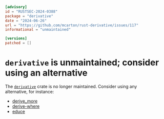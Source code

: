 ```toml
[advisory]
id = "RUSTSEC-2024-0388"
package = "derivative"
date = "2024-06-26"
url = "https://github.com/mcarton/rust-derivative/issues/117"
informational = "unmaintained"

[versions]
patched = []

```
# `derivative` is unmaintained; consider using an alternative

The [`derivative`](https://crates.io/crates/derivative) crate is no longer maintained.
Consider using any alternative, for instance:
- [derive_more](https://crates.io/crates/derive_more)
- [derive-where](https://crates.io/crates/derive-where)
- [educe](https://crates.io/crates/educe)
